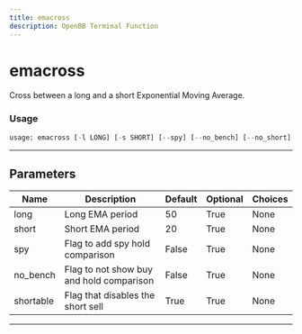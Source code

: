 ```yaml
---
title: emacross
description: OpenBB Terminal Function
---
```


# emacross

Cross between a long and a short Exponential Moving Average.

### Usage

```python
usage: emacross [-l LONG] [-s SHORT] [--spy] [--no_bench] [--no_short]
```

---

## Parameters

| Name | Description | Default | Optional | Choices |
| ---- | ----------- | ------- | -------- | ------- |
| long | Long EMA period | 50 | True | None |
| short | Short EMA period | 20 | True | None |
| spy | Flag to add spy hold comparison | False | True | None |
| no_bench | Flag to not show buy and hold comparison | False | True | None |
| shortable | Flag that disables the short sell | True | True | None |

---
